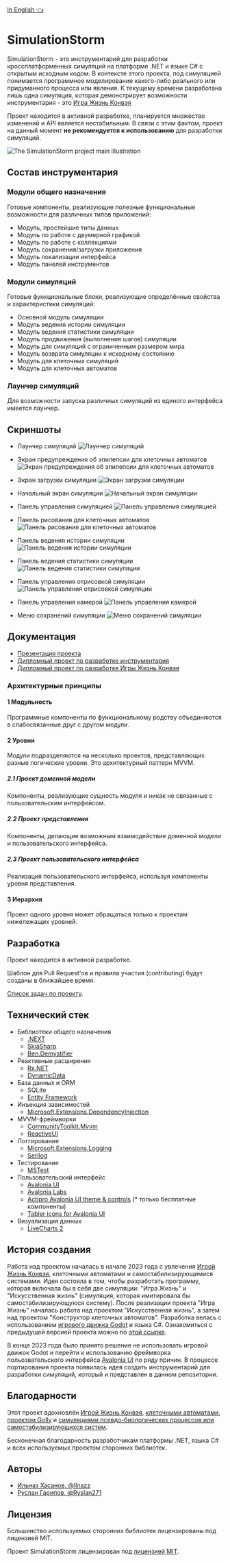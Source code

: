 ﻿[In English :point_left:](readme.md)

# SimulationStorm

SimulationStorm - это инструментарий для разработки кроссплатформенных симуляций на платформе .NET и языке C# с открытым исходным кодом.
В контексте этого проекта, под симуляцией понимается программное моделирование какого-либо реального или придуманного процесса или явления.
К текущему времени разработана лишь одна симуляция, которая демонстрирует возможности инструментария - это [Игра Жизнь Конвэя](https://ru.wikipedia.org/wiki/Игра_«Жизнь»)

Проект находится в активной разработке, планируется множество изменений и API является нестабильным. В связи с этим фактом, проект на данный момент <b>не рекомендуется к использованию</b> для разработки симуляций.

![The SimulationStorm project main illustration](https://github.com/SimulationStorm/SimulationStorm/assets/24940119/2674130b-e7e7-4531-9f30-a1a0eb4ae30b)

## Состав инструментария

### Модули общего назначения

Готовые компоненты, реализующие полезные функциональные возможности для различных типов приложений:

* Модуль, простейшие типы данных
* Модуль по работе с двумерной графикой
* Модуль по работе с коллекциями
* Модуль сохранения/загрузки приложения
* Модуль локализации интерфейса
* Модуль панелей инструментов

### Модули симуляций

Готовые функциональные блоки, реализующие определённые свойства и характеристики симуляций:

* Основной модуль симуляции
* Модуль ведения истории симуляции
* Модуль ведения статистики симуляции
* Модуль продвижения (выполнения шагов) симуляции
* Модуль для симуляций с ограниченным размером мира
* Модуль возврата симуляции к исходному состоянию
* Модуль для клеточных симуляций
* Модуль для клеточных автоматов

### Лаунчер симуляций

Для возможности запуска различных симуляций из единого интерфейса имеется лаунчер.

## Скриншоты

* Лаунчер симуляций
![Лаунчер симуляций](https://github.com/SimulationStorm/SimulationStorm/assets/24940119/10cc54d0-b2a7-4cef-bbed-f4ea15af5726)

* Экран предупреждения об эпилепсии для клеточных автоматов
![Экран предупреждения об эпилепсии для клеточных автоматов](https://github.com/SimulationStorm/SimulationStorm/assets/24940119/cfa0ec43-5d92-44e6-bb91-e2bf73675cc4)

* Экран загрузки симуляции
![Экран загрузки симуляции](https://github.com/SimulationStorm/SimulationStorm/assets/24940119/12649dc6-34d9-4a1c-b3d6-49ceef2a2977)

* Начальный экран симуляции
![Начальный экран симуляции](https://github.com/SimulationStorm/SimulationStorm/assets/24940119/42ba55eb-8149-4e31-a73e-e561a5493e43)

* Панель управления симуляцией
![Панель управления симуляцией](https://github.com/SimulationStorm/SimulationStorm/assets/24940119/39ff51c3-2801-4b0f-b540-c07852099fce)

* Панель рисования для клеточных автоматов
![Панель рисования для клеточных автоматов](https://github.com/SimulationStorm/SimulationStorm/assets/24940119/50e20f85-bb51-4a6a-b169-8c81e2ae250f)

* Панель ведения истории симуляции
![Панель ведения истории симуляции](https://github.com/SimulationStorm/SimulationStorm/assets/24940119/d3f778a9-a881-41f5-b304-7c312c5a0280)

* Панель ведения статистики симуляции
![Панель ведения статистики симуляции](https://github.com/SimulationStorm/SimulationStorm/assets/24940119/2386d570-c612-4801-b03e-57da4d387741)

* Панель управления отрисовкой симуляции
![Панель управления отрисовкой симуляции](https://github.com/SimulationStorm/SimulationStorm/assets/24940119/ae6729a3-abe8-4109-8d76-62facac403f8)

* Панель управления камерой
![Панель управления камерой](https://github.com/SimulationStorm/SimulationStorm/assets/24940119/1b770bdd-9e8f-454b-8b85-96c039af8131)

* Меню сохранений симуляции
![Меню сохранений симуляции](https://github.com/SimulationStorm/SimulationStorm/assets/24940119/af095e37-c518-464f-96f0-1dd9c775b543)

## Документация

* [Презентация проекта](https://gamma.app/docs/SimulationStorm-smdl8bqf76x27fw)
* [Дипломный проект по разработке инструментария](toolkit_docs.docx)
* [Дипломный проект по разработке Игры Жизнь Конвэя](game_of_life_docs.docx)

### Архитектурные принципы

#### 1 Модульность

Программные компоненты по функциональному родству объединяются в слабосвязанные друг с другом модули.

#### 2 Уровни

Модули подразделяются на несколько проектов, представляющих разные логические уровни. Это архитектурный паттерн MVVM.

##### 2.1 Проект доменной модели

Компоненты, реализующие сущность модуля и никак не связанные с пользовательским интерфейсом.

##### 2.2 Проект представления

Компоненты, делающие возможным взаимодействие доменной модели и пользовательского интерфейса.

##### 2.3 Проект пользовательского интерфейса

Реализация пользовательского интерфейса, используя компоненты уровня представления.

#### 3 Иерархия

Проект одного уровня может обращаться только к проектам нижележащих уровней.

## Разработка

Проект находится в активной разработке.

Шаблон для Pull Request'ов и правила участия (contributing) будут созданы в ближайшее время.

[Список задач по проекту](task_list.md).

## Технический стек

* Библиотеки общего назначения
    * [.NEXT](https://github.com/dotnet/dotNext)
    * [SkiaSharp](https://github.com/mono/SkiaSharp)
    * [Ben.Demystifier](https://github.com/benaadams/Ben.Demystifier)
* Реактивные расширения
    * [Rx.NET](https://github.com/dotnet/reactive)
    * [DynamicData](https://github.com/reactivemarbles/DynamicData)
* База данных и ORM
    * SQLite
    * [Entity Framework](https://github.com/dotnet/efcore)
* Инъекция зависимостей
    * [Microsoft.Extensions.DependencyInjection](https://github.com/dotnet/runtime/tree/main/src/libraries/Microsoft.Extensions.DependencyInjection)
* MVVM-фреймворки
    * [CommunityToolkit.Mvvm](https://github.com/CommunityToolkit/dotnet/tree/main/src/CommunityToolkit.Mvvm)
    * [ReactiveUI](https://reactiveui.net/)
* Логгирование
    * [Microsoft.Extensions.Logging](https://github.com/dotnet/runtime/tree/main/src/libraries/Microsoft.Extensions.Logging)
    * [Serilog](https://github.com/serilog/serilog)
* Тестирование
    * [MSTest](https://github.com/microsoft/testfx)
* Пользовательский интерфейс
    * [Avalonia UI](https://avaloniaui.net)
    * [Avalonia Labs](https://github.com/AvaloniaUI/Avalonia.Labs)
    * [Actipro Avalonia UI theme & controls](https://github.com/Actipro/Avalonia-Controls) (* только бесплатные компоненты)
    * [Tabler icons for Avalonia UI](https://github.com/Epacik/tabler-icons-avalonia)
* Визуализация данных
    * [LiveCharts 2](https://github.com/beto-rodriguez/LiveCharts2)

## История создания

Работа над проектом началась в начале 2023 года с увлечения [Игрой Жизнь Конвэя](https://ru.wikipedia.org/wiki/Игра_«Жизнь»), клеточными автоматами и самостабилизирующимися системами.
Идея состояла в том, чтобы разработать программу, которая включала бы в себя две симуляции: "Игра Жизнь" и "Искусственная жизнь" (симуляция, которая имитировала бы самостабилизирующуюся систему).
После реализации проекта "Игра Жизнь" началась работа над проектом "Искусственная жизнь", а затем над проектом "Конструктор клеточных автоматов".
Разработка велась с использованием [игрового движка Godot](https://godotengine.org) и языка C#.
Ознакомиться с предыдущей версией проекта можно по [этой ссылке](https://github.com/SimulationStorm/ResearchProject).

В конце 2023 года было принято решение не использовать игровой движок Godot и перейти к использованию фреймворка польозвательского интерфейса [Avalonia UI](https://avaloniaui.net) по ряду причин.
В процессе портирования проекта появилась идея создать инструментарий для разработки симуляций, который и представлен в данном репозитории.

## Благодарности

Этот проект вдохновлён [Игрой Жизнь Конвэя](https://ru.wikipedia.org/wiki/Игра_«Жизнь»), [клеточными автоматами](https://ru.wikipedia.org/wiki/Клеточный_автомат), [проектом Golly](https://golly.sourceforge.io/) и [симуляциями псевдо-биологических процессов или самостабилизирующихся систем](https://optozorax.github.io/e/emergevolution).

Бесконечная благодарность разработчикам платформы .NET, языка C# и всех используемых проектом сторонних библиотек.

## Авторы

* [Ильназ Хасанов, @Ilnazz](https://github.com/Ilnazz)
* [Руслан Гарипов, @Ryslan271](https://github.com/Ryslan271)

## Лицензия

Большинство используемых сторонних библиотек лицензированы под лицензией MIT.

Проект SimulationStorm лицензирован под [лицензией MIT](license.md).